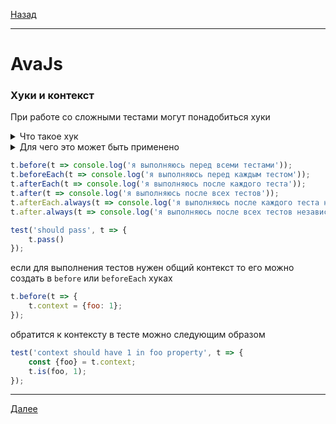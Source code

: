 [Назад](/e2e-stack/slides/13.md)

---

# AvaJs

### Хуки и контекст

При работе со сложными тестами могут понадобиться хуки

<details>
<summary>Что такое хук</summary>

    Функция которая выполняется до/после каждого вашего теста

</details>

<details>
<summary>Для чего это может быть применено</summary>

    Для подготовки окружения или данных которые будут использованы тестами
    а так же для cleanup рутин

</details>

```javascript
t.before(t => console.log('я выполняюсь перед всеми тестами'));
t.beforeEach(t => console.log('я выполняюсь перед каждым тестом'));
t.afterEach(t => console.log('я выполняюсь после каждого теста'));
t.after(t => console.log('я выполняюсь после всех тестов'));
t.afterEach.always(t => console.log('я выполняюсь после каждого теста независимо от ошибок'));
t.after.always(t => console.log('я выполняюсь после всех тестов независимо от ошибок'));

test('should pass', t => {
    t.pass()
});
```

если для выполнения тестов нужен общий контекст то его можно создать в `before` или `beforeEach` хуках

```javascript
t.before(t => {
    t.context = {foo: 1};
});
```

обратится к контексту в тесте можно следующим образом

```javascript
test('context should have 1 in foo property', t => {
    const {foo} = t.context;
    t.is(foo, 1);
});
```

---

[Далее](/e2e-stack/slides/15.md)
